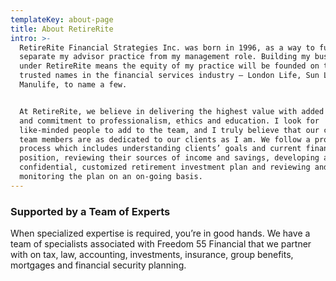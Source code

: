 ```yaml
---
templateKey: about-page
title: About RetireRite
intro: >-
  RetireRite Financial Strategies Inc. was born in 1996, as a way to fully
  separate my advisor practice from my management role. Building my business
  under RetireRite means the equity of my practice will be founded on the most
  trusted names in the financial services industry – London Life, Sun Life,
  Manulife, to name a few. 


  At RetireRite, we believe in delivering the highest value with added service
  and commitment to professionalism, ethics and education. I look for
  like-minded people to add to the team, and I truly believe that our current
  team members are as dedicated to our clients as I am. We follow a proven
  process which includes understanding clients’ goals and current financial
  position, reviewing their sources of income and savings, developing a
  confidential, customized retirement investment plan and reviewing and
  monitoring the plan on an on-going basis.
---
```

### Supported by a Team of Experts

When specialized expertise is required, you’re in good hands. We have a team of specialists associated with Freedom 55 Financial that we partner with on tax, law, accounting, investments, insurance, group benefits, mortgages and financial security planning.
